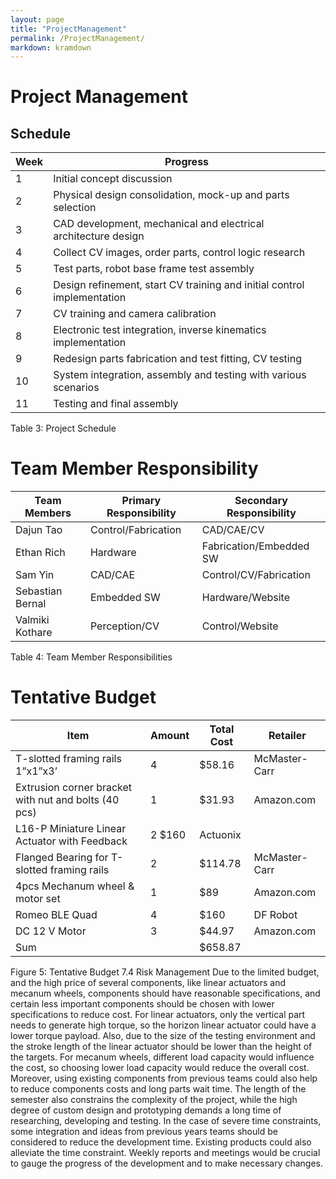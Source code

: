 ```yaml
---
layout: page
title: "ProjectManagement"
permalink: /ProjectManagement/
markdown: kramdown
---
```


# Project Management
## Schedule
| Week | Progress |
| --- | --- |
| 1 | Initial concept discussion |
| 2 | Physical design consolidation, mock-up and parts selection |
| 3 | CAD development, mechanical and electrical architecture design |
| 4 | Collect CV images, order parts, control logic research |
| 5 | Test parts, robot base frame test assembly |
| 6 | Design refinement, start CV training and initial control implementation  |
| 7 | CV training and camera calibration |
| 8 | Electronic test integration,  inverse kinematics implementation |
| 9 | Redesign parts fabrication and test fitting, CV testing  |
| 10| System integration, assembly and testing with various scenarios |
| 11| Testing and final assembly |

Table 3: Project Schedule

# Team Member Responsibility
| Team Members | Primary Responsibility | Secondary Responsibility |
| --- | --- | --- |
| Dajun Tao | Control/Fabrication | CAD/CAE/CV |
| Ethan Rich | Hardware | Fabrication/Embedded SW |
| Sam Yin | CAD/CAE | Control/CV/Fabrication |
| Sebastian Bernal | Embedded SW | Hardware/Website |
| Valmiki Kothare | Perception/CV | Control/Website |

Table 4: Team Member Responsibilities


# Tentative Budget
| Item | Amount | Total Cost | Retailer |
| --- | --- | --- | --- |
| T-slotted framing rails 1”x1”x3’ | 4 | $58.16 | McMaster-Carr |
| Extrusion corner bracket with nut and bolts (40 pcs) | 1 | $31.93 | Amazon.com |
| L16-P Miniature Linear Actuator with Feedback | 2 $160 | Actuonix |
| Flanged Bearing for T-slotted framing rails | 2 | $114.78 | McMaster-Carr |
| 4pcs Mechanum wheel & motor set | 1 | $89 | Amazon.com |
| Romeo BLE Quad | 4 | $160 | DF Robot |
| DC 12 V Motor | 3 | $44.97 | Amazon.com |
| Sum | | $658.87| |



Figure 5: Tentative Budget
7.4 Risk Management
Due to the limited budget, and the high price of several components, like linear actuators and mecanum wheels, components should have reasonable specifications, and certain less important components should be chosen with lower specifications to reduce cost. For linear actuators, only the vertical part needs to generate high torque, so the horizon linear actuator could have a lower torque payload. Also, due to the size of the testing environment and the stroke length of the linear actuator should be lower than the height of the targets. For mecanum wheels, different load capacity would influence the cost, so choosing lower load capacity would reduce the overall cost. Moreover, using existing components from previous teams could also help to reduce components costs and long parts wait time.
The length of the semester also constrains the complexity of the project, while the high degree of custom design and prototyping demands a long time of researching, developing and testing. In the case of severe time constraints, some integration and ideas from previous years teams should be considered to reduce the development time. Existing products could also alleviate the time constraint. Weekly reports and meetings would be crucial to gauge the progress of the development and to make necessary changes.
